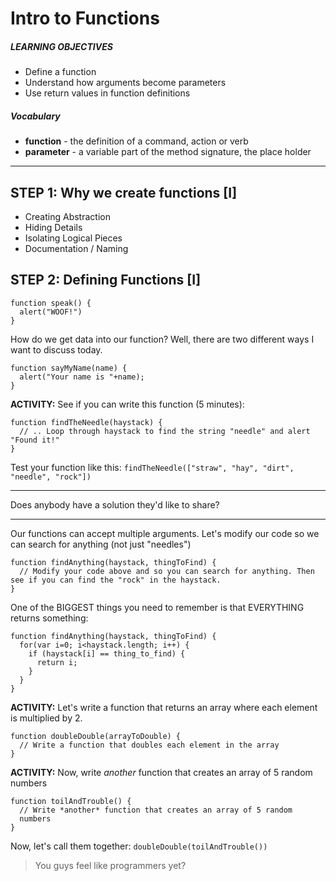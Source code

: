 # Intro to Functions

##### LEARNING OBJECTIVES
- Define a function
- Understand how arguments become parameters
- Use return values in function definitions

##### Vocabulary
- **function** - the definition of a command, action or verb
- **parameter** - a variable part of the method signature, the place holder

---

## STEP 1: Why we create functions [I]

- Creating Abstraction
- Hiding Details
- Isolating Logical Pieces
- Documentation / Naming

## STEP 2: Defining Functions [I]

```
function speak() {
  alert("WOOF!")
}
```

How do we get data into our function?  Well, there are two different ways I want to discuss today.

```
function sayMyName(name) {
  alert("Your name is "+name);
}
```

**ACTIVITY:** See if you can write this function (5 minutes):

```
function findTheNeedle(haystack) {
  // .. Loop through haystack to find the string "needle" and alert "Found it!"
}
```

Test your function like this: `findTheNeedle(["straw", "hay", "dirt", "needle", "rock"])`

---

Does anybody have a solution they'd like to share?

---

Our functions can accept multiple arguments.  Let's modify our code so we can search for anything (not just "needles")

```
function findAnything(haystack, thingToFind) {
  // Modify your code above and so you can search for anything. Then see if you can find the "rock" in the haystack.
}
```

One of the BIGGEST things you need to remember is that EVERYTHING returns something:

```
function findAnything(haystack, thingToFind) {
  for(var i=0; i<haystack.length; i++) {
    if (haystack[i] == thing_to_find) {
      return i;
    }
  }
}
```

**ACTIVITY:** Let's write a function that returns an array where each element is
multiplied by 2.

```
function doubleDouble(arrayToDouble) {
  // Write a function that doubles each element in the array
}
```

**ACTIVITY:** Now, write *another* function that creates an array of 5 random
numbers

```
function toilAndTrouble() {
  // Write *another* function that creates an array of 5 random
  numbers
}
```

Now, let's call them together: `doubleDouble(toilAndTrouble())`

> You guys feel like programmers yet?
